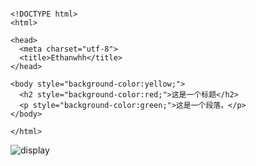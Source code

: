 ```

<!DOCTYPE html>
<html>

<head>
  <meta charset="utf-8">
  <title>Ethanwhh</title>
</head>

<body style="background-color:yellow;">
  <h2 style="background-color:red;">这是一个标题</h2>
  <p style="background-color:green;">这是一个段落。</p>
</body>

</html>

```

![display](../../imgs/html/05_02.jpg)
